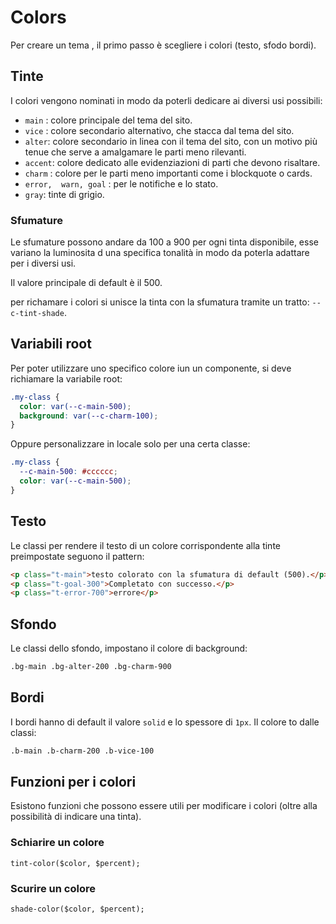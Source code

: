 # Colors

Per creare un tema , il primo passo è scegliere i colori (testo, sfodo bordi).

## Tinte

I colori vengono nominati in modo da poterli dedicare ai diversi usi possibili:

- `main` : colore principale del tema del sito.
- `vice` : colore secondario alternativo, che stacca dal tema del sito.
- `alter`: colore secondario in linea con il tema del sito, con un motivo più tenue che serve a amalgamare le parti meno rilevanti.
- `accent`: colore dedicato alle evidenziazioni di parti che devono risaltare.
- `charm` : colore per le parti meno importanti come i blockquote o cards.
- `error,  warn, goal` : per le notifiche e lo stato.
- `gray`: tinte di grigio.

### Sfumature

Le sfumature possono andare da 100 a 900 per ogni tinta disponibile, esse variano la luminosita d una specifica tonalità in modo da poterla adattare per i diversi usi.

Il valore principale di default è il 500.

per richamare i colori si unisce la tinta con la sfumatura tramite un tratto: `--c-tint-shade`.

## Variabili root

Per poter utilizzare uno specifico colore iun un componente, si deve richiamare la variabile root:

```css
.my-class {
  color: var(--c-main-500);
  background: var(--c-charm-100);
}
```

Oppure personalizzare in locale solo per una certa classe:

```css
.my-class {
  --c-main-500: #cccccc;
  color: var(--c-main-500);
}
```

## Testo

Le classi per rendere il testo di un colore corrispondente alla tinte preimpostate seguono il pattern:

```html
<p class="t-main">testo colorato con la sfumatura di default (500).</p>
<p class="t-goal-300">Completato con successo.</p>
<p class="t-error-700">errore</p>
```

## Sfondo

Le classi dello sfondo, impostano il colore di background:

```html
.bg-main .bg-alter-200 .bg-charm-900
```

## Bordi

I bordi hanno di default il valore `solid` e lo spessore di `1px`.
Il colore
to dalle classi:

```html
.b-main .b-charm-200 .b-vice-100
```

## Funzioni per i colori

Esistono funzioni che possono essere utili per modificare i colori (oltre alla possibilità di indicare una tinta).

### Schiarire un colore

`tint-color($color, $percent);`

### Scurire un colore

`shade-color($color, $percent);`
